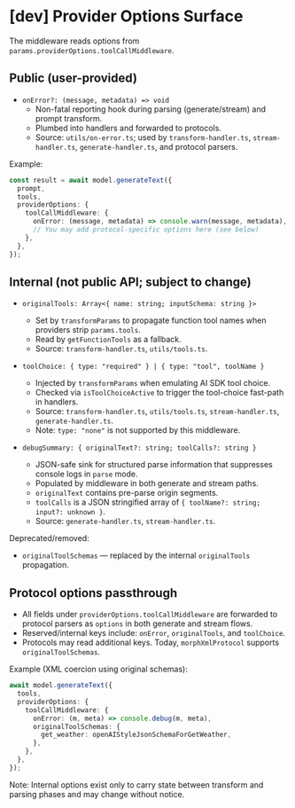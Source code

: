 # [dev] Provider Options Surface

The middleware reads options from `params.providerOptions.toolCallMiddleware`.

## Public (user-provided)

- `onError?: (message, metadata) => void`
  - Non-fatal reporting hook during parsing (generate/stream) and prompt transform.
  - Plumbed into handlers and forwarded to protocols.
  - Source: `utils/on-error.ts`; used by `transform-handler.ts`, `stream-handler.ts`, `generate-handler.ts`, and protocol parsers.

Example:

```ts
const result = await model.generateText({
  prompt,
  tools,
  providerOptions: {
    toolCallMiddleware: {
      onError: (message, metadata) => console.warn(message, metadata),
      // You may add protocol-specific options here (see below)
    },
  },
});
```

## Internal (not public API; subject to change)

- `originalTools: Array<{ name: string; inputSchema: string }>`
  - Set by `transformParams` to propagate function tool names when providers strip `params.tools`.
  - Read by `getFunctionTools` as a fallback.
  - Source: `transform-handler.ts`, `utils/tools.ts`.

- `toolChoice: { type: "required" } | { type: "tool", toolName }`
  - Injected by `transformParams` when emulating AI SDK tool choice.
  - Checked via `isToolChoiceActive` to trigger the tool-choice fast-path in handlers.
  - Source: `transform-handler.ts`, `utils/tools.ts`, `stream-handler.ts`, `generate-handler.ts`.
  - Note: `type: "none"` is not supported by this middleware.

- `debugSummary: { originalText?: string; toolCalls?: string }`
  - JSON-safe sink for structured parse information that suppresses console logs in `parse` mode.
  - Populated by middleware in both generate and stream paths.
  - `originalText` contains pre-parse origin segments.
  - `toolCalls` is a JSON stringified array of `{ toolName?: string; input?: unknown }`.
  - Source: `generate-handler.ts`, `stream-handler.ts`.

Deprecated/removed:

- `originalToolSchemas` — replaced by the internal `originalTools` propagation.

## Protocol options passthrough

- All fields under `providerOptions.toolCallMiddleware` are forwarded to protocol parsers as `options` in both generate and stream flows.
- Reserved/internal keys include: `onError`, `originalTools`, and `toolChoice`.
- Protocols may read additional keys. Today, `morphXmlProtocol` supports `originalToolSchemas`.

Example (XML coercion using original schemas):

```ts
await model.generateText({
  tools,
  providerOptions: {
    toolCallMiddleware: {
      onError: (m, meta) => console.debug(m, meta),
      originalToolSchemas: {
        get_weather: openAIStyleJsonSchemaForGetWeather,
      },
    },
  },
});
```

Note: Internal options exist only to carry state between transform and parsing phases and may change without notice.
